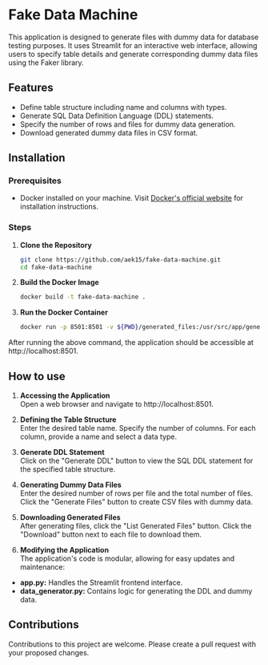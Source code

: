 # Fake Data Machine

This application is designed to generate files with dummy data for database testing purposes. It uses Streamlit for an interactive web interface, allowing users to specify table details and generate corresponding dummy data files using the Faker library.

## Features
- Define table structure including name and columns with types.
- Generate SQL Data Definition Language (DDL) statements.
- Specify the number of rows and files for dummy data generation.
- Download generated dummy data files in CSV format.

## Installation

### Prerequisites
- Docker installed on your machine. Visit [Docker's official website](https://docs.docker.com/get-docker/) for installation instructions.

### Steps
1. **Clone the Repository**
   ```bash
   git clone https://github.com/aek15/fake-data-machine.git
   cd fake-data-machine
    ```

2. **Build the Docker Image**
   ```bash
   docker build -t fake-data-machine .
    ```
3. **Run the Docker Container**
   ```bash
   docker run -p 8501:8501 -v ${PWD}/generated_files:/usr/src/app/generated_files fake-data-machine
    ```

After running the above command, the application should be accessible at http://localhost:8501.

## How to use

1. **Accessing the Application**  
Open a web browser and navigate to http://localhost:8501.

2. **Defining the Table Structure**  
Enter the desired table name.
Specify the number of columns.
For each column, provide a name and select a data type.

3. **Generate DDL Statement**  
Click on the "Generate DDL" button to view the SQL DDL statement for the specified table structure.

4. **Generating Dummy Data Files**  
Enter the desired number of rows per file and the total number of files.
Click the "Generate Files" button to create CSV files with dummy data.

5. **Downloading Generated Files**  
After generating files, click the "List Generated Files" button.
Click the "Download" button next to each file to download them.

6. **Modifying the Application**  
The application's code is modular, allowing for easy updates and maintenance:

- **app.py:** Handles the Streamlit frontend interface.
- **data_generator.py:** Contains logic for generating the DDL and dummy data.

## Contributions

Contributions to this project are welcome. Please create a pull request with your proposed changes.